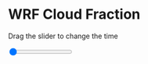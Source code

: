 <h1>WRF  Cloud Fraction </h1>
<p>Drag the slider to change the time</p>

<div class="slidecontainer">
<input oninput='setImage(this)' class="slider" type="range" min="0" max="49" value="0" step="1" />
<img id='img'/>
</div>

<script>
var img = document.getElementById('img');
var img_array = ['/assets/images/wrf/cf_wrfout_d01_2020-04-08_12:00:00.png',
'/assets/images/wrf/cf_wrfout_d01_2020-04-08_13:00:00.png',
'/assets/images/wrf/cf_wrfout_d01_2020-04-08_14:00:00.png',
'/assets/images/wrf/cf_wrfout_d01_2020-04-08_15:00:00.png',
'/assets/images/wrf/cf_wrfout_d01_2020-04-08_16:00:00.png',
'/assets/images/wrf/cf_wrfout_d01_2020-04-08_17:00:00.png',
'/assets/images/wrf/cf_wrfout_d01_2020-04-08_18:00:00.png',
'/assets/images/wrf/cf_wrfout_d01_2020-04-08_19:00:00.png',
'/assets/images/wrf/cf_wrfout_d01_2020-04-08_20:00:00.png',
'/assets/images/wrf/cf_wrfout_d01_2020-04-08_21:00:00.png',
'/assets/images/wrf/cf_wrfout_d01_2020-04-08_22:00:00.png',
'/assets/images/wrf/cf_wrfout_d01_2020-04-08_23:00:00.png',
'/assets/images/wrf/cf_wrfout_d01_2020-04-09_00:00:00.png',
'/assets/images/wrf/cf_wrfout_d01_2020-04-09_01:00:00.png',
'/assets/images/wrf/cf_wrfout_d01_2020-04-09_02:00:00.png',
'/assets/images/wrf/cf_wrfout_d01_2020-04-09_03:00:00.png',
'/assets/images/wrf/cf_wrfout_d01_2020-04-09_04:00:00.png',
'/assets/images/wrf/cf_wrfout_d01_2020-04-09_05:00:00.png',
'/assets/images/wrf/cf_wrfout_d01_2020-04-09_06:00:00.png',
'/assets/images/wrf/cf_wrfout_d01_2020-04-09_07:00:00.png',
'/assets/images/wrf/cf_wrfout_d01_2020-04-09_08:00:00.png',
'/assets/images/wrf/cf_wrfout_d01_2020-04-09_09:00:00.png',
'/assets/images/wrf/cf_wrfout_d01_2020-04-09_10:00:00.png',
'/assets/images/wrf/cf_wrfout_d01_2020-04-09_11:00:00.png',
'/assets/images/wrf/cf_wrfout_d01_2020-04-09_12:00:00.png',
'/assets/images/wrf/cf_wrfout_d01_2020-04-09_13:00:00.png',
'/assets/images/wrf/cf_wrfout_d01_2020-04-09_14:00:00.png',
'/assets/images/wrf/cf_wrfout_d01_2020-04-09_15:00:00.png',
'/assets/images/wrf/cf_wrfout_d01_2020-04-09_16:00:00.png',
'/assets/images/wrf/cf_wrfout_d01_2020-04-09_17:00:00.png',
'/assets/images/wrf/cf_wrfout_d01_2020-04-09_18:00:00.png',
'/assets/images/wrf/cf_wrfout_d01_2020-04-09_19:00:00.png',
'/assets/images/wrf/cf_wrfout_d01_2020-04-09_20:00:00.png',
'/assets/images/wrf/cf_wrfout_d01_2020-04-09_21:00:00.png',
'/assets/images/wrf/cf_wrfout_d01_2020-04-09_22:00:00.png',
'/assets/images/wrf/cf_wrfout_d01_2020-04-09_23:00:00.png',
'/assets/images/wrf/cf_wrfout_d01_2020-04-10_00:00:00.png',
'/assets/images/wrf/cf_wrfout_d01_2020-04-10_01:00:00.png',
'/assets/images/wrf/cf_wrfout_d01_2020-04-10_02:00:00.png',
'/assets/images/wrf/cf_wrfout_d01_2020-04-10_03:00:00.png',
'/assets/images/wrf/cf_wrfout_d01_2020-04-10_04:00:00.png',
'/assets/images/wrf/cf_wrfout_d01_2020-04-10_05:00:00.png',
'/assets/images/wrf/cf_wrfout_d01_2020-04-10_06:00:00.png',
'/assets/images/wrf/cf_wrfout_d01_2020-04-10_07:00:00.png',
'/assets/images/wrf/cf_wrfout_d01_2020-04-10_08:00:00.png',
'/assets/images/wrf/cf_wrfout_d01_2020-04-10_09:00:00.png',
'/assets/images/wrf/cf_wrfout_d01_2020-04-10_10:00:00.png',
'/assets/images/wrf/cf_wrfout_d01_2020-04-10_11:00:00.png',
'/assets/images/wrf/cf_wrfout_d01_2020-04-10_12:00:00.png',];
function setImage(obj)
{
        var value = obj.value;
        img.src = img_array[value];

}
</script>
